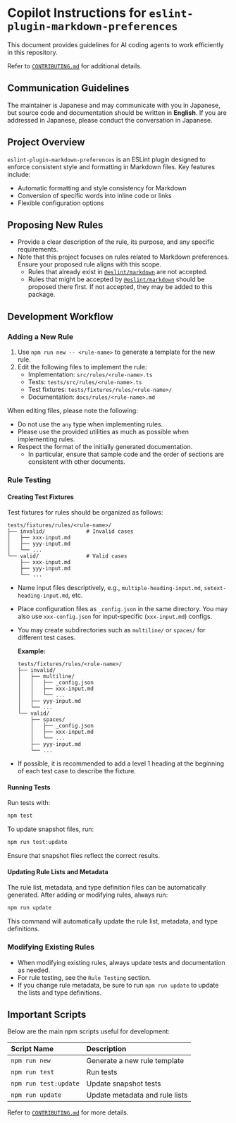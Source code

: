 # Copilot Instructions for `eslint-plugin-markdown-preferences`

This document provides guidelines for AI coding agents to work efficiently in this repository.

Refer to [`CONTRIBUTING.md`] for additional details.

## Communication Guidelines

The maintainer is Japanese and may communicate with you in Japanese, but source code and documentation should be written in **English**.
If you are addressed in Japanese, please conduct the conversation in Japanese.

## Project Overview

`eslint-plugin-markdown-preferences` is an ESLint plugin designed to enforce consistent style and formatting in Markdown files. Key features include:

- Automatic formatting and style consistency for Markdown
- Conversion of specific words into inline code or links
- Flexible configuration options

## Proposing New Rules

- Provide a clear description of the rule, its purpose, and any specific requirements.
- Note that this project focuses on rules related to Markdown preferences. Ensure your proposed rule aligns with this scope.
  - Rules that already exist in [`@eslint/markdown`] are not accepted.
  - Rules that might be accepted by [`@eslint/markdown`] should be proposed there first. If not accepted, they may be added to this package.

## Development Workflow

### Adding a New Rule

1. Use `npm run new -- <rule-name>` to generate a template for the new rule.
2. Edit the following files to implement the rule:
   - Implementation: `src/rules/<rule-name>.ts`
   - Tests: `tests/src/rules/<rule-name>.ts`
   - Test fixtures: `tests/fixtures/rules/<rule-name>/`
   - Documentation: `docs/rules/<rule-name>.md`

When editing files, please note the following:

- Do not use the `any` type when implementing rules.
- Please use the provided utilities as much as possible when implementing rules.
- Respect the format of the initially generated documentation.
  - In particular, ensure that sample code and the order of sections are consistent with other documents.

### Rule Testing

#### Creating Test Fixtures

Test fixtures for rules should be organized as follows:

```plaintext
tests/fixtures/rules/<rule-name>/
├── invalid/             # Invalid cases
│   ├── xxx-input.md
│   ├── yyy-input.md
│   └── ...
└── valid/               # Valid cases
    ├── xxx-input.md
    ├── yyy-input.md
    └── ...
```

- Name input files descriptively, e.g., `multiple-heading-input.md`, `setext-heading-input.md`, etc.
- Place configuration files as `_config.json` in the same directory. You may also use `xxx-config.json` for input-specific (`xxx-input.md`) configs.
- You may create subdirectories such as `multiline/` or `spaces/` for different test cases.

  **Example:**

  ```plaintext
  tests/fixtures/rules/<rule-name>/
  ├── invalid/
  │   ├── multiline/
  │   │   ├── _config.json
  │   │   ├── xxx-input.md
  │   │   └── ...
  │   ├── yyy-input.md
  │   └── ...
  └── valid/
      ├── spaces/
      │   ├── _config.json
      │   ├── xxx-input.md
      │   └── ...
      ├── yyy-input.md
      └── ...
  ```

- If possible, it is recommended to add a level 1 heading at the beginning of each test case to describe the fixture.

#### Running Tests

Run tests with:

```sh
npm test
```

To update snapshot files, run:

```sh
npm run test:update
```

Ensure that snapshot files reflect the correct results.

#### Updating Rule Lists and Metadata

The rule list, metadata, and type definition files can be automatically generated. After adding or modifying rules, always run:

```sh
npm run update
```

This command will automatically update the rule list, metadata, and type definitions.

### Modifying Existing Rules

- When modifying existing rules, always update tests and documentation as needed.
- For rule testing, see the `Rule Testing` section.
- If you change rule metadata, be sure to run `npm run update` to update the lists and type definitions.

## Important Scripts

Below are the main npm scripts useful for development:

| Script Name           | Description                    |
| :-------------------- | :----------------------------- |
| `npm run new`         | Generate a new rule template   |
| `npm run test`        | Run tests                      |
| `npm run test:update` | Update snapshot tests          |
| `npm run update`      | Update metadata and rule lists |

Refer to [`CONTRIBUTING.md`] for more details.

[`CONTRIBUTING.md`]: ../CONTRIBUTING.md
[`@eslint/markdown`]: https://github.com/eslint/markdown
